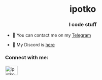 <h1 align="center">ipotko</h1>
<h3 align="center">I code stuff</h3>

- 💬 You can contact me on my [Telegram](https://t.me/ipotko)

- 🤝 My Discord is [here](https://pastebin.com/raw/pYvugQM8)



<h3 align="left">Connect with me:</h3>
<p align="left">
<a href="https://twitter.com/ipotkoo" target="blank"><img align="center" src="https://cdn.jsdelivr.net/npm/simple-icons@3.0.1/icons/twitter.svg" alt="ipotkoo" height="30" width="40" /></a>
</p>

